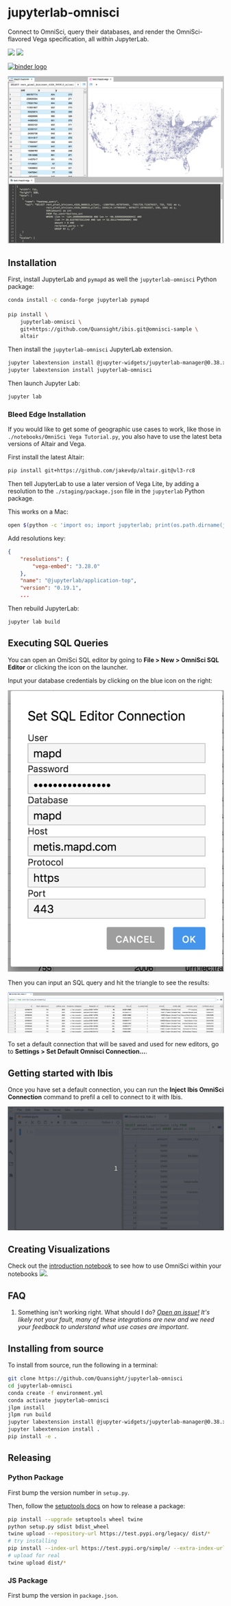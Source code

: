 # jupyterlab-omnisci

Connect to OmniSci, query their databases, and render the OmniSci-flavored Vega specification,
all within JupyterLab.

[![](https://img.shields.io/pypi/v/jupyterlab-omnisci.svg)](https://pypi.python.org/pypi/jupyterlab-omnisci) [![](https://img.shields.io/npm/v/jupyterlab-omnisci.svg?style=flat-square)](https://www.npmjs.com/package/jupyterlab-omnisci)

[![binder logo](https://beta.mybinder.org/badge.svg)](https://mybinder.org/v2/gh/Quansight/jupyterlab-omnisci/33610432eefa8392e1f4a9c505aa01a368eb9be8?urlpath=lab/tree/notebooks/4.%20Extract%20Use%20Cases%20-%20VL%20examples.ipynb)

![example](./screenshot.png)

## Installation

First, install JupyterLab and `pymapd` as well the `jupyterlab-omnisci` Python package:

```bash
conda install -c conda-forge jupyterlab pymapd

pip install \
    jupyterlab-omnisci \
    git+https://github.com/Quansight/ibis.git@omnisci-sample \
    altair
```

Then install the `jupyterlab-omnisci` JupyterLab extension.

```bash
jupyter labextension install @jupyter-widgets/jupyterlab-manager@0.38.x
jupyter labextension install jupyterlab-omnisci
```

Then launch Jupyter Lab:

```bash
jupyter lab
```

### Bleed Edge Installation

If you would like to get some of geographic use cases to work, like those in `./notebooks/OmniSci Vega Tutorial.py`,
you also have to use the latest beta versions of Altair and Vega.

First install the latest Altair:

```bash
pip install git+https://github.com/jakevdp/altair.git@vl3-rc8
```

Then tell JupyterLab to use a later version of Vega Lite, by adding
a resolution to the `./staging/package.json` file in the `jupyterlab` Python package.

This works on a Mac:

```bash
open $(python -c 'import os; import jupyterlab; print(os.path.dirname(jupyterlab.__file__))')/staging/package.json
```

Add resolutions key:

```json
{
    "resolutions": {
        "vega-embed": "3.28.0"
    },
    "name": "@jupyterlab/application-top",
    "version": "0.19.1",
    ...
```

Then rebuild JupyterLab:

```bash
jupyter lab build
```

## Executing SQL Queries

You can open an OmiSci SQL editor by going to **File > New > OmniSci SQL Editor** or clicking the icon on the launcher.

Input your database credentials by clicking on the blue icon on the right:

![](./sqlcon.png)

Then you can input an SQL query and hit the triangle to see the results:

![](./sql.png)

To set a default connection that will be saved and used for new editors, go to **Settings > Set Default Omnisci Connection...**.

## Getting started with Ibis

Once you have set a default connection, you can run the **Inject Ibis OmniSci Connection** command to prefil a cell to connect to it with Ibis.

![](./inject-ibis-con.gif)

## Creating Visualizations

Check out the [introduction notebook](./notebooks/Introduction.ipynb) to see how to use OmniSci within your notebooks [![](https://mybinder.org/badge.svg)](https://mybinder.org/v2/gh/Quansight/jupyterlab-omnisci/master?urlpath=lab/tree/notebooks/Introduction.ipynb).

## FAQ

1. Something isn't working right. What should I do?
   _[Open an issue!](https://github.com/Quansight/jupyterlab-omnisci/issues/new?assignees=&labels=bug&template=bug_report.md&title=%5BBUG%5D+) It's likely not your fault, many of these integrations are new and we need your feedback to understand what use cases are important_.

## Installing from source

To install from source, run the following in a terminal:

```bash
git clone https://github.com/Quansight/jupyterlab-omnisci
cd jupyterlab-omnisci
conda create -f environment.yml
conda activate jupyterlab-omnisci
jlpm install
jlpm run build
jupyter labextension install @jupyter-widgets/jupyterlab-manager@0.38.x
jupyter labextension install .
pip install -e .
```

## Releasing

### Python Package

First bump the version number in `setup.py`.

Then, follow the [setuptools docs](https://setuptools.readthedocs.io/en/latest/setuptools.html#distributing-a-setuptools-based-project) on how to release
a package:

```bash
pip install --upgrade setuptools wheel twine
python setup.py sdist bdist_wheel
twine upload --repository-url https://test.pypi.org/legacy/ dist/*
# try installing
pip install --index-url https://test.pypi.org/simple/ --extra-index-url https://pypi.org/simple jupyterlab_omnisci
# upload for real
twine upload dist/*
```

### JS Package

First bump the version in `package.json`.
